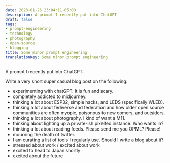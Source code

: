 ```yaml
---
date: 2023-01-26 23:04:11-05:00
description: A prompt I recently put into ChatGPT
draft: false
tags:
- prompt-engineering
- technology
- photography
- open-source
- blogging
title: Some minor prompt engineering
translationKey: Some minor prompt engineering
---
```


A prompt I recently put into ChatGPT:

Write a very short super casual blog post on the following:
- experimenting with chatGPT. It is fun and scary. 
- completely addicted to midjourney.
- thinking a lot about ESP32, simple hacks, and LEDS (specifically WLED).
- thinking a lot about fediverse and federation and how older open source communities are often myopic, poisonous to new comers, and outsiders.
- thinking a lot about photography. I kind of want a M11.
- thinking about lighting up a private-ish pixelfed instance. Who wants in?
- thinking a lot about reading feeds. Please send me you OPML? Please!
- mourning the death of twitter.
- I am curating a list of tools I regularly use. Should I write a blog about it?
- stressed about work / excited about work
- excited to head to Japan shortly
- excited about the future